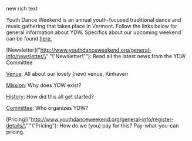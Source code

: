 
new rich text




Youth Dance Weekend is an annual youth\-focused traditional dance and music gathering that takes place in Vermont. Follow the links below for general information about YDW. Specifics about our upcoming weekend can be found [here.](\"http://www.youthdanceweekend.org/?page_id=20\")


[Newsletter](\"http://www.youthdanceweekend.org/general-info/newsletter/\" "\\"Newsletter\\""): Read all the latest news from the YDW Committee


[Venue](\"http://www.youthdanceweekend.org/?page_id=34\"): All about our lovely (new) venue, Kinhaven


[Mission](\"http://www.youthdanceweekend.org/?page_id=40\"): Why does YDW exist?


[History](\"http://www.youthdanceweekend.org/?page_id=36\"): How did this all get started?


[Committee](\"http://www.youthdanceweekend.org/?page_id=38\"): Who organizes YDW?


[Pricing](\"http://www.youthdanceweekend.org/general-info/register-details/\" "\\"Pricing"): How do we (you) pay for this? Pay\-what\-you\-can pricing.

